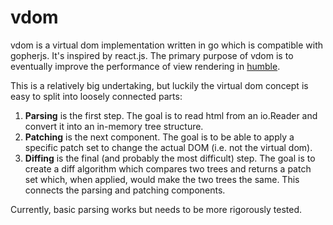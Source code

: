vdom
====

vdom is a virtual dom implementation written in go which is compatible with gopherjs.
It's inspired by react.js. The primary purpose of vdom is to eventually improve the
performance of view rendering in [humble](https://github.com/soroushjp/humble).

This is a relatively big undertaking, but luckily the virtual dom concept is easy
to split into loosely connected parts:

1. **Parsing** is the first step. The goal is to read html from an io.Reader and convert it
into an in-memory tree structure.
2. **Patching** is the next component. The goal is to be able to apply a specific patch set to
change the actual DOM (i.e. not the virtual dom). 
3. **Diffing** is the final (and probably the most difficult) step. The goal is to create a diff
algorithm which compares two trees and returns a patch set which, when applied, would make the two
trees the same. This connects the parsing and patching components.

Currently, basic parsing works but needs to be more rigorously tested.